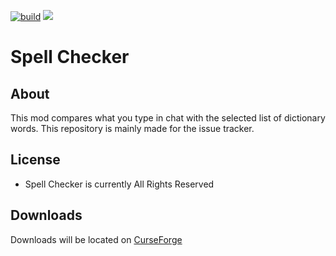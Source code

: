 [![build](https://github.com/Mrbysco/SpellChecker/actions/workflows/build.yml/badge.svg)](https://github.com/Mrbysco/SpellChecker/actions/workflows/build.yml) 
[![](http://cf.way2muchnoise.eu/versions/306068.svg)](https://www.curseforge.com/minecraft/mc-mods/spell-checker)

# Spell Checker #

## About ##
This mod compares what you type in chat with the selected list of dictionary words. This repository is mainly made for the issue tracker.

## License ##
* Spell Checker is currently All Rights Reserved

## Downloads ##
Downloads will be located on [CurseForge](https://minecraft.curseforge.com/projects/spell-checker)
